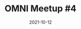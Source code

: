 ---
title: "OMNI Meetup #4"
date: 2021-10-12
draft: false
# youtube: _5rU2SNix24
weight: -4
applicationForm: https://docs.google.com/forms/d/e/1FAIpQLSfPyOnXtg-nGFLD7H0tIMLD2J00URC0J9-IlwVmhCu_qU48hw/viewform
meetupInfo: https://omni-jp.connpass.com/event/219087/
presentations:
#   - title: "OOL活動紹介とkata-containerで動かすfree5gc"
#     speaker: "Yoshifumi Sumida"
#     docs: 
#   - title: "OpenStack Tackerによるfree5GCのLCM操作デモの紹介"
#     speaker: "Kentaro Ogawa"
#     docs: 
#       - "https://raw.githubusercontent.com/omni-jp/meetup/master/meetup%233/20210713_OpenStack%20Tacker%E3%81%AB%E3%82%88%E3%82%8Bfree5GC%E3%81%AELCM%E6%93%8D%E4%BD%9C%E3%83%87%E3%83%A2%E3%81%AE%E7%B4%B9%E4%BB%8B.pdf"
#   - title: "Open Networking Foundation(ONF)におけるモバイルプラットフォーム動向"
#     speaker: Shinji Yonesaka
#     docs: 
#   - title: "野良OSS活動のススメ"
#     speaker: "Yoshiyuki Kurauchi"
#     docs: 
#       - "https://raw.githubusercontent.com/omni-jp/meetup/master/meetup%233/Encouraging%20Stray%20OSS%20Activities%20-%20OMNI%233.pdf"
---